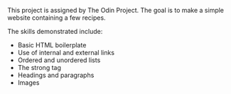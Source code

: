 This project is assigned by The Odin Project. The goal is to make a simple website containing a few recipes.

The skills demonstrated include:
 - Basic HTML boilerplate
 - Use of internal and external links
 - Ordered and unordered lists
 - The strong tag
 - Headings and paragraphs
 - Images